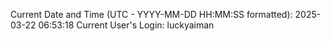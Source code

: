 Current Date and Time (UTC - YYYY-MM-DD HH:MM:SS formatted): 2025-03-22 06:53:18
Current User's Login: luckyaiman
